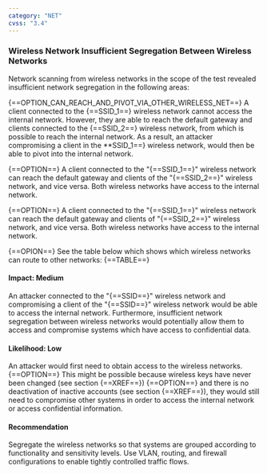 ```yaml
---
category: "NET"
cvss: "3.4"
---
```

### Wireless Network Insufficient Segregation Between Wireless Networks
Network scanning from wireless networks in the scope of the test revealed insufficient network segregation in the following areas:

{==OPTION_CAN_REACH_AND_PIVOT_VIA_OTHER_WIRELESS_NET==} A client connected to the {==SSID_1==} wireless network cannot access the internal network. However, they are able to reach the default gateway and clients connected to the {==SSID_2==} wireless network, from which is possible to reach the internal network. As a result, an attacker compromising a client in the **SSID_1==} wireless network, would then be able to pivot into the internal network.

{==OPTION==} A client connected to the "{==SSID_1==}" wireless network can reach the default gateway and clients of the "{==SSID_2==}" wireless network, and vice versa. Both wireless networks have access to the internal network.

{==OPTION==} A client connected to the "{==SSID_1==}" wireless network can reach the default gateway and clients of "{==SSID_2==}" wireless network, and vice versa. Both wireless networks have access to the internal network.

{==OPION==} See the table below which shows which wireless networks can route to other networks: {==TABLE==}
#### Impact: Medium
An attacker connected to the "{==SSID==}" wireless network and compromising a client of the "{==SSID==}" wireless network would be able to access the internal network. Furthermore, insufficient network segregation between wireless networks would potentially allow them to access and compromise systems which have access to confidential data.
#### Likelihood: Low
An attacker would first need to obtain access to the wireless networks. {==OPTION==} This might be possible because wireless keys have never been changed (see section {==XREF==}) {==OPTION==} and there is no deactivation of inactive accounts (see section {==XREF==}), they would still need to compromise other systems in order to access the internal network or access confidential information.
#### Recommendation
Segregate the wireless networks so that systems are grouped according to functionality and sensitivity levels. Use VLAN, routing, and firewall configurations to enable tightly controlled traffic flows.
